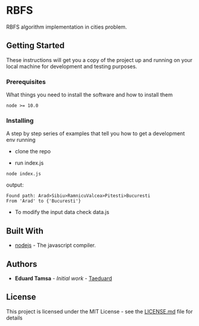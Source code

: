 # RBFS 

RBFS algorithm implementation in cities problem.

## Getting Started

These instructions will get you a copy of the project up and running on your local machine for development and testing purposes.

### Prerequisites

What things you need to install the software and how to install them

```
node >= 10.0
```
### Installing

A step by step series of examples that tell you how to get a development env running

* clone the repo 

* run index.js
```
node index.js
```
output:
```
Found path: Arad>Sibiu>RamnicuValcea>Pitesti>Bucuresti
From 'Arad' to {'Bucuresti'}
```
* To modify the input data check data.js

## Built With

* [nodejs](https://nodejs.org/en/) - The javascript compiler.

## Authors

* **Eduard Tamsa** - *Initial work* - [Taeduard](https://github.com/TaEduard)

## License

This project is licensed under the MIT License - see the [LICENSE.md](LICENSE.md) file for details
